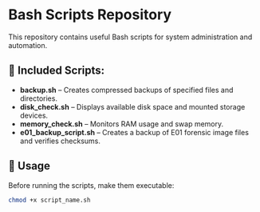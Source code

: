 # Bash Scripts Repository 

This repository contains useful Bash scripts for system administration and automation.

## 📜 Included Scripts:
- **backup.sh** – Creates compressed backups of specified files and directories.
- **disk_check.sh** – Displays available disk space and mounted storage devices.
- **memory_check.sh** – Monitors RAM usage and swap memory.
- **e01_backup_script.sh** – Creates a backup of E01 forensic image files and verifies checksums.

## 🔧 Usage
Before running the scripts, make them executable:
```bash
chmod +x script_name.sh
